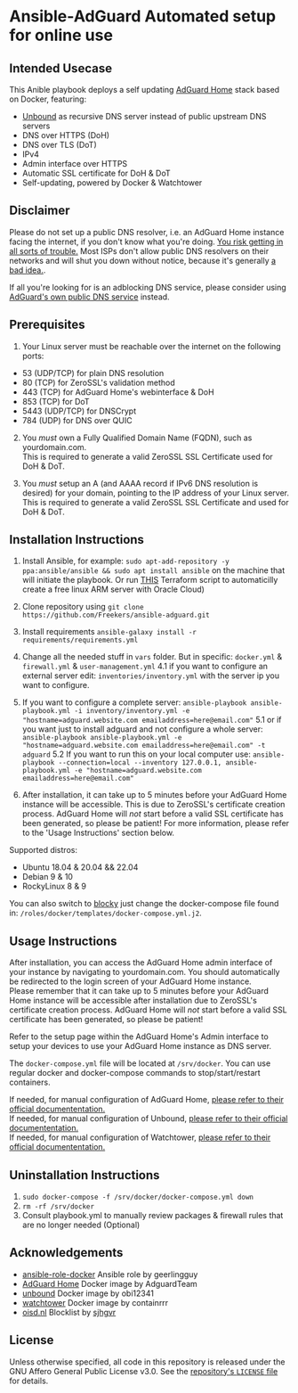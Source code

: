 # Ansible-AdGuard Automated setup for online use

## Intended Usecase

This Anible playbook deploys a self updating [AdGuard Home](https://github.com/AdguardTeam/AdGuardHome/) stack based on Docker, featuring:

- [Unbound](https://nlnetlabs.nl/projects/unbound/about/) as recursive DNS server instead of public upstream DNS servers
- DNS over HTTPS (DoH)
- DNS over TLS (DoT)
- IPv4
- Admin interface over HTTPS
- Automatic SSL certificate for DoH & DoT
- Self-updating, powered by Docker & Watchtower

## Disclaimer

Please do not set up a public DNS resolver, i.e. an AdGuard Home instance facing the internet, if you don't know what you're doing. [You risk getting in all sorts of trouble.](http://openresolverproject.org/) Most ISPs don't allow public DNS resolvers on their networks and will shut you down without notice, because it's generally [a bad idea.](https://community.infoblox.com/t5/Community-Blog/How-Dangerous-Can-An-Open-DNS-Resolver-Be-Part-I/ba-p/4017).

If all you're looking for is an adblocking DNS service, please consider using [AdGuard's own public DNS service](https://adguard.com/en/adguard-dns/overview.html#instruction) instead.

## Prerequisites

1. Your Linux server must be reachable over the internet on the following ports:

- 53 (UDP/TCP) for plain DNS resolution
- 80 (TCP) for ZeroSSL's validation method
- 443 (TCP) for AdGuard Home's webinterface & DoH
- 853 (TCP) for DoT
- 5443 (UDP/TCP) for DNSCrypt
- 784 (UDP) for DNS over QUIC

2. You _must_ own a Fully Qualified Domain Name (FQDN), such as yourdomain.com.  
   This is required to generate a valid ZeroSSL SSL Certificate used for DoH & DoT.

3. You _must_ setup an A (and AAAA record if IPv6 DNS resolution is desired) for your domain, pointing to the IP address of your Linux server.  
   This is required to generate a valid ZeroSSL SSL Certificate and used for DoH & DoT.

## Installation Instructions

1. Install Ansible, for example: `sudo apt-add-repository -y ppa:ansible/ansible && sudo apt install ansible` on the machine that will initiate the playbook. Or run [THIS](https://github.com/bruvv/terraform-oracle-cloud-free-adguard) Terraform script to automaticilly create a free linux ARM server with Oracle Cloud)

2. Clone repository using `git clone https://github.com/Freekers/ansible-adguard.git`

3. Install requirements `ansible-galaxy install -r requirements/requirements.yml`

4. Change all the needed stuff in `vars` folder. But in specific: `docker.yml` & `firewall.yml` & `user-management.yml`
   4.1 if you want to configure an external server edit: `inventories/inventory.yml` with the server ip you want to configure.

5. If you want to configure a complete server: `ansible-playbook ansible-playbook.yml -i inventory/inventory.yml -e "hostname=adguard.website.com emailaddress=here@email.com"`
   5.1 or if you want just to install adguard and not configure a whole server: `ansible-playbook ansible-playbook.yml -e "hostname=adguard.website.com emailaddress=here@email.com" -t adguard`
   5.2 If you want to run this on your local computer use: `ansible-playbook --connection=local --inventory 127.0.0.1, ansible-playbook.yml -e "hostname=adguard.website.com emailaddress=here@email.com"`

6. After installation, it can take up to 5 minutes before your AdGuard Home instance will be accessible. This is due to ZeroSSL's certificate creation process. AdGuard Home will _not_ start before a valid SSL certificate has been generated, so please be patient! For more information, please refer to the 'Usage Instructions' section below.

Supported distros:

- Ubuntu 18.04 & 20.04 && 22.04
- Debian 9 & 10
- RockyLinux 8 & 9

You can also switch to [blocky](https://0xerr0r.github.io/blocky/) just change the docker-compose file found in: `/roles/docker/templates/docker-compose.yml.j2`.

## Usage Instructions

After installation, you can access the AdGuard Home admin interface of your instance by navigating to yourdomain.com. You should automatically be redirected to the login screen of your AdGuard Home instance.  
Please remember that it can take up to 5 minutes before your AdGuard Home instance will be accessible after installation due to ZeroSSL's certificate creation process. AdGuard Home will _not_ start before a valid SSL certificate has been generated, so please be patient!

Refer to the setup page within the AdGuard Home's Admin interface to setup your devices to use your AdGuard Home instance as DNS server.

The `docker-compose.yml` file will be located at `/srv/docker`. You can use regular docker and docker-compose commands to stop/start/restart containers.

If needed, for manual configuration of AdGuard Home, [please refer to their official documententation.](https://github.com/AdguardTeam/AdGuardHome/wiki/Configuration)  
If needed, for manual configuration of Unbound, [please refer to their official documententation.](https://nlnetlabs.nl/documentation/unbound/)  
If needed, for manual configuration of Watchtower, [please refer to their official documententation.](https://containrrr.dev/watchtower/)

## Uninstallation Instructions

1. `sudo docker-compose -f /srv/docker/docker-compose.yml down`
2. `rm -rf /srv/docker`
3. Consult playbook.yml to manually review packages & firewall rules that are no longer needed (Optional)

## Acknowledgements

- [ansible-role-docker](https://github.com/geerlingguy/ansible-role-docker) Ansible role by geerlingguy
- [AdGuard Home](https://github.com/AdguardTeam/AdGuardHome) Docker image by AdguardTeam
- [unbound](https://github.com/obi12341/docker-unbound) Docker image by obi12341
- [watchtower](https://github.com/containrrr/watchtower) Docker image by containrrr
- [oisd.nl](https://credits.oisd.nl) Blocklist by [sjhgvr](https://www.reddit.com/user/sjhgvr)

## License

Unless otherwise specified, all code in this repository is released under the GNU Affero General Public License v3.0. See the [repository's `LICENSE` file](https://github.com/Freekers/ansible-adguard/blob/main/LICENSE) for details.

